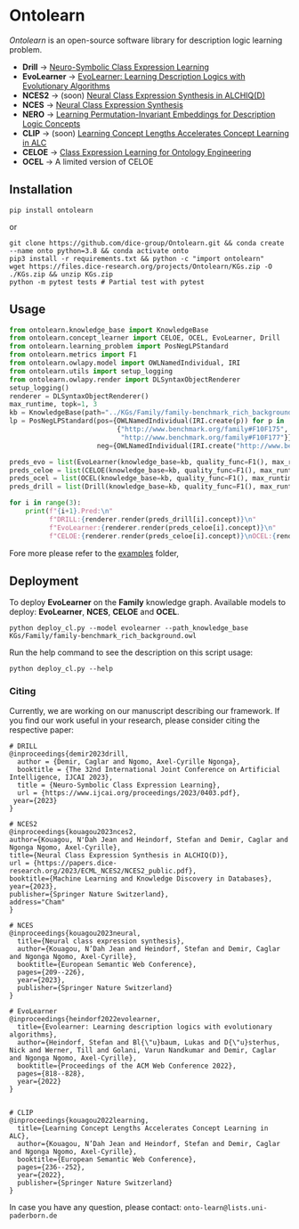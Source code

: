 # Ontolearn

*Ontolearn* is an open-source software library for description logic learning problem.
- **Drill** &rarr; [Neuro-Symbolic Class Expression Learning](https://www.ijcai.org/proceedings/2023/0403.pdf)
- **EvoLearner** &rarr; [EvoLearner: Learning Description Logics with Evolutionary Algorithms](https://dl.acm.org/doi/abs/10.1145/3485447.3511925)
- **NCES2** &rarr; (soon) [Neural Class Expression Synthesis in ALCHIQ(D)](https://papers.dice-research.org/2023/ECML_NCES2/NCES2_public.pdf)
- **NCES** &rarr; [Neural Class Expression Synthesis](https://link.springer.com/chapter/10.1007/978-3-031-33455-9_13) 
- **NERO** &rarr; [Learning Permutation-Invariant Embeddings for Description Logic Concepts](https://link.springer.com/chapter/10.1007/978-3-031-30047-9_9)
- **CLIP** &rarr; (soon) [Learning Concept Lengths Accelerates Concept Learning in ALC](https://link.springer.com/chapter/10.1007/978-3-031-06981-9_14)
- **CELOE** &rarr; [Class Expression Learning for Ontology Engineering](https://www.sciencedirect.com/science/article/abs/pii/S1570826811000023)
- **OCEL** &rarr; A limited version of CELOE

## Installation

```shell
pip install ontolearn 
```
or
```shell
git clone https://github.com/dice-group/Ontolearn.git && conda create --name onto python=3.8 && conda activate onto 
pip3 install -r requirements.txt && python -c "import ontolearn"
wget https://files.dice-research.org/projects/Ontolearn/KGs.zip -O ./KGs.zip && unzip KGs.zip
python -m pytest tests # Partial test with pytest
```


## Usage

```python
from ontolearn.knowledge_base import KnowledgeBase
from ontolearn.concept_learner import CELOE, OCEL, EvoLearner, Drill
from ontolearn.learning_problem import PosNegLPStandard
from ontolearn.metrics import F1
from ontolearn.owlapy.model import OWLNamedIndividual, IRI
from ontolearn.utils import setup_logging
from ontolearn.owlapy.render import DLSyntaxObjectRenderer
setup_logging()
renderer = DLSyntaxObjectRenderer()
max_runtime, topk=1, 3
kb = KnowledgeBase(path="../KGs/Family/family-benchmark_rich_background.owl")
lp = PosNegLPStandard(pos={OWLNamedIndividual(IRI.create(p)) for p in
                           {"http://www.benchmark.org/family#F10F175",
                            "http://www.benchmark.org/family#F10F177"}},
                      neg={OWLNamedIndividual(IRI.create("http://www.benchmark.org/family#F9M142"))})

preds_evo = list(EvoLearner(knowledge_base=kb, quality_func=F1(), max_runtime=max_runtime).fit(lp).best_hypotheses(n=topk))
preds_celoe = list(CELOE(knowledge_base=kb, quality_func=F1(), max_runtime=max_runtime).fit(lp).best_hypotheses(n=topk))
preds_ocel = list(OCEL(knowledge_base=kb, quality_func=F1(), max_runtime=max_runtime).fit(lp).best_hypotheses(n=topk))
preds_drill = list(Drill(knowledge_base=kb, quality_func=F1(), max_runtime=max_runtime).fit(lp).best_hypotheses(n=topk))

for i in range(3):
    print(f"{i+1}.Pred:\n"
          f"DRILL:{renderer.render(preds_drill[i].concept)}\n"
          f"EvoLearner:{renderer.render(preds_celoe[i].concept)}\n"
          f"CELOE:{renderer.render(preds_celoe[i].concept)}\nOCEL:{renderer.render(preds_ocel[i].concept)}\n")
```

Fore more please refer to  the [examples](https://github.com/dice-group/Ontolearn/tree/develop/examples) folder,


## Deployment 


To deploy **EvoLearner** on the **Family** knowledge graph. Available models to deploy: **EvoLearner**, **NCES**, **CELOE** and **OCEL**.
```shell
python deploy_cl.py --model evolearner --path_knowledge_base KGs/Family/family-benchmark_rich_background.owl
```
Run the help command to see the description on this script usage:

```shell
python deploy_cl.py --help
```

### Citing
Currently, we are working on our manuscript describing our framework. 
If you find our work useful in your research, please consider citing the respective paper:
```
# DRILL
@inproceedings{demir2023drill,
  author = {Demir, Caglar and Ngomo, Axel-Cyrille Ngonga},
  booktitle = {The 32nd International Joint Conference on Artificial Intelligence, IJCAI 2023},
  title = {Neuro-Symbolic Class Expression Learning},
  url = {https://www.ijcai.org/proceedings/2023/0403.pdf},
 year={2023}
}

# NCES2
@inproceedings{kouagou2023nces2,
author={Kouagou, N'Dah Jean and Heindorf, Stefan and Demir, Caglar and Ngonga Ngomo, Axel-Cyrille},
title={Neural Class Expression Synthesis in ALCHIQ(D)},
url = {https://papers.dice-research.org/2023/ECML_NCES2/NCES2_public.pdf},
booktitle={Machine Learning and Knowledge Discovery in Databases},
year={2023},
publisher={Springer Nature Switzerland},
address="Cham"
}

# NCES
@inproceedings{kouagou2023neural,
  title={Neural class expression synthesis},
  author={Kouagou, N’Dah Jean and Heindorf, Stefan and Demir, Caglar and Ngonga Ngomo, Axel-Cyrille},
  booktitle={European Semantic Web Conference},
  pages={209--226},
  year={2023},
  publisher={Springer Nature Switzerland}
}

# EvoLearner
@inproceedings{heindorf2022evolearner,
  title={Evolearner: Learning description logics with evolutionary algorithms},
  author={Heindorf, Stefan and Bl{\"u}baum, Lukas and D{\"u}sterhus, Nick and Werner, Till and Golani, Varun Nandkumar and Demir, Caglar and Ngonga Ngomo, Axel-Cyrille},
  booktitle={Proceedings of the ACM Web Conference 2022},
  pages={818--828},
  year={2022}
}


# CLIP
@inproceedings{kouagou2022learning,
  title={Learning Concept Lengths Accelerates Concept Learning in ALC},
  author={Kouagou, N’Dah Jean and Heindorf, Stefan and Demir, Caglar and Ngonga Ngomo, Axel-Cyrille},
  booktitle={European Semantic Web Conference},
  pages={236--252},
  year={2022},
  publisher={Springer Nature Switzerland}
}
```

In case you have any question, please contact:  ```onto-learn@lists.uni-paderborn.de```
